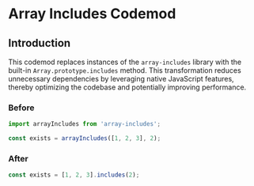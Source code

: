 # Array Includes Codemod

## Introduction

This codemod replaces instances of the `array-includes` library with the built-in `Array.prototype.includes` method. This transformation reduces unnecessary dependencies by leveraging native JavaScript features, thereby optimizing the codebase and potentially improving performance.

### Before

```javascript
import arrayIncludes from 'array-includes';

const exists = arrayIncludes([1, 2, 3], 2);
```

### After

```javascript
const exists = [1, 2, 3].includes(2);
```